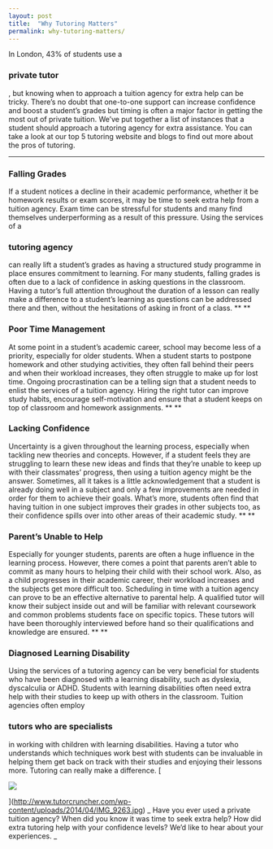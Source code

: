 ```yaml
---
layout: post
title:  "Why Tutoring Matters"
permalink: why-tutoring-matters/
---
```

In London, 43% of students use a 

### private tutor

, but knowing when to
approach a tuition agency for extra help can be tricky. There’s no doubt that
one-to-one support can increase confidence and boost a student’s grades but
timing is often a major factor in getting the most out of private tuition.
We’ve put together a list of instances that a student should approach a
tutoring agency for extra assistance. You can take a look at our top 5
tutoring website and blogs to find out more about the pros of tutoring.

** **

### Falling Grades

If a student notices a decline in their academic performance, whether it be
homework results or exam scores, it may be time to seek extra help from a
tuition agency. Exam time can be stressful for students and many find
themselves underperforming as a result of this pressure. Using the services of
a 

### tutoring agency

can really lift a student’s grades as having a
structured study programme in place ensures commitment to learning. For many
students, falling grades is often due to a lack of confidence in asking
questions in the classroom. Having a tutor’s full attention throughout the
duration of a lesson can really make a difference to a student’s learning as
questions can be addressed there and then, without the hesitations of asking
in front of a class. ** **

### Poor Time Management

At some point in a student’s academic career, school may become less of a
priority, especially for older students. When a student starts to postpone
homework and other studying activities, they often fall behind their peers and
when their workload increases, they often struggle to make up for lost time.
Ongoing procrastination can be a telling sign that a student needs to enlist
the services of a tuition agency. Hiring the right tutor can improve study
habits, encourage self-motivation and ensure that a student keeps on top of
classroom and homework assignments. ** **

### Lacking Confidence

Uncertainty is a given throughout the learning process, especially when
tackling new theories and concepts. However, if a student feels they are
struggling to learn these new ideas and finds that they’re unable to keep up
with their classmates’ progress, then using a tuition agency might be the
answer. Sometimes, all it takes is a little acknowledgement that a student is
already doing well in a subject and only a few improvements are needed in
order for them to achieve their goals. What’s more, students often find that
having tuition in one subject improves their grades in other subjects too, as
their confidence spills over into other areas of their academic study. ** **

### Parent’s Unable to Help

Especially for younger students, parents are often a huge influence in the
learning process. However, there comes a point that parents aren’t able to
commit as many hours to helping their child with their school work. Also, as a
child progresses in their academic career, their workload increases and the
subjects get more difficult too. Scheduling in time with a tuition agency can
prove to be an effective alternative to parental help. A qualified tutor will
know their subject inside out and will be familiar with relevant coursework
and common problems students face on specific topics. These tutors will have
been thoroughly interviewed before hand so their qualifications and knowledge
are ensured. ** **

### Diagnosed Learning Disability

Using the services of a tutoring agency can be very beneficial for students
who have been diagnosed with a learning disability, such as dyslexia,
dyscalculia or ADHD. Students with learning disabilities often need extra help
with their studies to keep up with others in the classroom. Tuition agencies
often employ 

### tutors who are specialists

in working with children with
learning disabilities. Having a tutor who understands which techniques work
best with students can be invaluable in helping them get back on track with
their studies and enjoying their lessons more. Tutoring can really make a
difference. [

<div class="img-holder full-width">
   <img src="{{ site.static}}/img/blogs/IMG_9263-1024x614.jpg" alt-text="tutoring-matters"/>
</div>

](http://www.tutorcruncher.com/wp-content/uploads/2014/04/IMG_9263.jpg) _ Have
you ever used a private tuition agency? When did you know it was time to seek
extra help? How did extra tutoring help with your confidence levels? We’d like
to hear about your experiences. _
